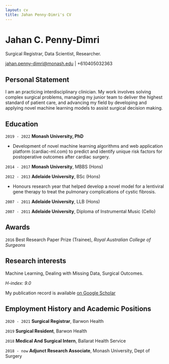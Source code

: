 ```yaml
---
layout: cv
title: Jahan Penny-Dimri's CV
---
```

# Jahan C. Penny-Dimri
Surgical Registrar, Data Scientist, Researcher.

<div id="webaddress">
<a href="mailto: jahan.penny-dimri@monash.edu">jahan.penny-dimri@monash.edu</a>
| +610405032363
 <!-- <a href="https://scholar.google.co.uk/citations?user=gc6ZX9MAAAAJ&hl=en&oi=ao">Google Scholar</a> -->
</div>


## Personal Statement

I am an practicing interdisciplinary clinician. My work involves solving complex surgical problems, managing my junior team to deliver the highest standard of patient care, and advancing my field by developing and applying novel machine learning models to assist surgical decision making.

## Education

`2019 - 2022`
__Monash University, PhD__

- Development of novel machine learning algorithms and web application platform (cardiac-ml.com) to predict and identify unique risk factors for postoperative outcomes after cardiac surgery.

`2014 - 2017`
__Monash University__, MBBS (Hons)

`2012 - 2013`
__Adelaide University__, BSc (Hons)

- Honours research year that helped develop a novel model for a lentiviral gene therapy to treat the pulmonary complications of cystic fibrosis.

`2007 - 2011`
__Adelaide University__, LLB (Hons)


`2007 - 2011`
__Adelaide University__, Diploma of Instrumental Music (Cello)


## Awards

`2016`
Best Research Paper Prize (Trainee), *Royal Australian College of Surgeons*

## Research interests

Machine Learning, Dealing with Missing Data, Surgical Outcomes.

*H-index: 9.0*

My publication record is available [on Google Scholar](http://scholar.google.co.uk/citations?user=LTOTl0YAAAAJ)

## Employment History and Academic Positions

`2020 - 2021`
__Surgical Registrar__, Barwon Health

`2019`
__Surgical Resident__, Barwon Health

`2018`
__Medical And Surgical Intern__, Ballarat Health Service

`2018 - now`
__Adjunct Research Associate__, Monash University, Dept of Surgery


<!-- ### Footer

Last updated: Dec 2021 -->


